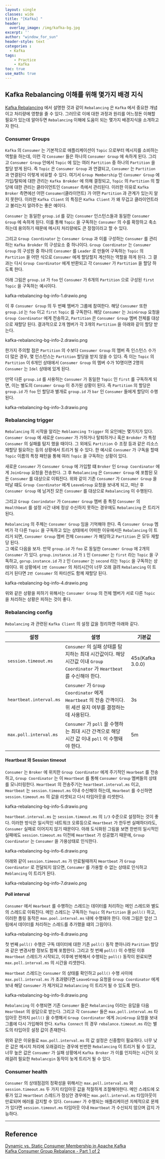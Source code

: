 ```yaml
--- 
layout: single
classes: wide
title: "[Kafka] "
header:
  overlay_image: /img/kafka-bg.jpg
excerpt: ''
author: "window_for_sun"
header-style: text
categories :
  - Kafka
tags:
    - Practice
    - Kafka
toc: true
use_math: true
---  
```


## Kafka Rebalancing 이해를 위해 몇가지 배경 지식
[Kafka Rebalancing]()
에서 설명한 것과 같이 `Rebalancing` 은 `Kafka` 에서 중요한 개념이고 처리량에 영향을 줄 수 있다. 
그러므로 이에 대한 과정과 원리를 어느정돈 이해할 필요가 있는데 알아두면 `Rebalancing` 이해에 도움이 되는 몇가지 배경지식을 소개하고자 한다. 

### Consumer Groups
`Kafka` 의 `Consumer` 는 기본적으로 애플리케이션이 `Topic` 으로부터 메시지를 소비하는 역할을 하는데, 
이런 각 `Consumer` 들은 하나의 `Consumer Group` 에 속하게 된다. 
그리고 `Consumer Group` 안에서 `Topic` 에 있는 여러 `Partition` 중 하나의 `Partition` 을 할당 받게 된다. 
즉 `Topic` 은 `Consumer Group` 과 연결되고, `Consumer` 는 `Partition` 과 연결된다 이렇게 비유할 수 있다. 
여기서 `Group Membership` 인 `Consumer Group` 에 가입/탈퇴에 대한 관리는 `Kafka Brokder` 에 의해 결정되고, 
`Topic` 의 `Partition` 의 할당에 대한 관리는 클라이언트인 `Conumser` 측에서 관리된다. 
이러한 이유로 `Kafka Broker` 측면에선 어떤 `Consumer`(클라이언트) 가 어떤 `Partition` 과 관계가 있는지 알지 못한다. 
이러한 `Kafka Client` 의 특징은 `Kafka Client` 가 왜 무겁고 클라이언트라고 불리는지 알려주는 좋은 예이다.  

`Consumer` 는 동일한 `group.id` 를 갖는 `Consumer` 인스턴스들과 동일한 `Consumer Group` 에 속하게 된다. 
이를 통해 `Topic` 을 구독하는 `Consumer` 의 수를 확장하고 축소하는데 용의하기 때문에 메시지 처리량에도 큰 장점이라고 할 수 있다.  

그리고 `Group Coordinator` 는 `Consumer Group` 과 이를 구성하는 `Consumer` 를 관리하는 `Kafka Brokder` 의 구성요소 중 하나이다. 
`Group Coordinator` 는 `Consumer Group` 의 구성원 중 하나의 `Consumer` 를 `Leader` 로 만들어 구독하는 `Topic` 의 `Partition` 을 
어떤 식으로 `Consumer` 에게 할당할지 계산하는 역할을 하게 된다. 
그 결과는 다시 `Group Coordinator` 에게 반환되고 각 `Consumer` 가 `Partition` 을 할당 하도록 한다.  

아래 그림은 `group.id` 가 `foo` 인 `Consumer` 가 6개의 `Partition` 으로 구성된 `first` `Topic` 을 구독하는 예시이다. 

kafka-rebalancing-bg-info-1.drawio.png

이 후 `Consumer Group` 의 두 번째 멤버가 그룹에 참여한다. 
해당 `Consumer` 또한 `group.id` 는 `foo` 이고 `first` `Topic` 를 구독한다. 
해당 `Consumer` 는 `JoinGroup` 요청을 `Group Coordinator` 에게 전송하고, 
`Partition` 은 `Consumer Group` 멤버 전체를 대상으로 재할당 된다. 
결과적으로 2개 멤버가 각 3개의 `Partition` 을 아래와 같이 할당 받는다.

kafka-rebalancing-bg-info-2.drawio.png

한가지 주의할 점은 `Partition` 의 수보다 `Consumer Group` 의 멤버 즉 인스턴스 수가 더 많은 경우, 
몇 인스턴스는 `Partition` 할당을 받지 않을 수 있다. 
즉 이는 `Topic` 의 `Partition` 이 6개인 상태에서 `Consumer Group` 의 멤버 수가 10명이면 2명의 `Consumer` 는 `Idel` 상태에 있게 된다.  


만약 다른 `group.id` 를 사용하는 `Consumer` 가 동일한 `Topic` 인 `first` 를 구독하게 되면, 
이는 별도의 `Consumer Group` 이 추가된 상황이 된다. 
즉 `Partition` 의 할당은 `group.id` 가 `foo` 인 할당과 별개로 `group.id` 가 `bar` 인 `Consumer` 들에게 할당이 수행된다.  

kafka-rebalancing-bg-info-3.drawio.png


### Rebalancing trigger
`Rebalancing` 의 시작을 알리는 `Reblaancing Trigger` 의 요인에는 몇가지가 있다. 
`Consumer Group` 에 새로운 `Consumer` 가 가하거나 탈퇴하거나 혹은 `Brokder` 가 특정 `Consumer` 의 실패를 탐지 했을 때이다. 
그 외에도 `Partition` 수 조정 등과 같은 리소스 재할당 필요하는 등의 상황에서 트리거 될 수 있다. 
한 예시로 `Consumer` 가 구독을 할때 `Topic` 이름의 특정 패턴을 통해 여러 `Topic` 을 구독하는 상황이 있다.  

새로운 `Consumer` 가 `Consumer Group` 에 가입할 떄 `Broker` 인 `Group Coordinator` 에게 
`JoinGroup` 요청을 전송한다. 
그 후 `Rebalancing` 은 `Consumer Group` 에 포함된 모든 `Consumer` 를 대상으로 이뤄진다. 
위와 같이 기존 `Consumer` 가 `Consumer Group` 을 떠날 떄도 `Group Coordinator` 에게 `LeaveGroup` 요청을 보내게 되고, 
떠난 후 `Consumer Group` 에 남겨진 모든 `Consumer` 를 대상으로 `Rebalancing` 이 수행된다.  

그리고 `Group Coorindator` 가 `Consumer Group` 멤버 중 특정 `Consumer` 의 `Healthbeat` 를 
설정 시간 내에 정상 수신하지 못하는 경우에도 `Rebalancing` 은 트리거된다.  

`Rebalancing` 의 주체는 `Consumer Group` 임을 기억해야 한다. 
즉 `Consumer Group` 멤버가 각 다른 `Topic` 을 구독하고 있는 상태에서 어떠한 이유에서든 `Rebalancing` 이 트리거 되면, 
`Consumer Group` 멤버 전체 `Consumer` 가 해당하고 `Partition` 은 모두 재할당 된다.  
그 예로 다음을 보자. 
만약 `group.id` 가 `foo` 로 동일한 `Consumer Group` 에 2개의 `Consumer` 가 있다. 
`group.instance.id` 가 `1` 인 `Consumer` 는 `first` 라는 `Topic` 을 구독하고, 
`gorup.instance.id` 가 `2` 인 `Consumer` 는 `second` 라는 `Topic` 을 구독하는 상태이다. 
위 상황에서 `1번 Consumer` 의 처리시간이 너무 오래 걸려 `Rebalancing` 이 트리거 된다면 `2번 Consumer` 의 파티션도 함께 재할당 된다.  

kafka-rebalancing-bg-info-4.drawio.png

위와 같은 상황을 피하기 위해서는 `Consumer Group` 의 전체 멤버가 서로 다른 `Topic` 을 처리하는 상황은 피하는 것이 좋다.  

### Rebalancing config
`Rebalancing` 과 관련된 `Kafka Client` 의 설정 값을 정리하면 아래와 같다.  

설정|설명|기본값
---|---|---
`session.timeout.ms`|`Consumer` 의 실패 상태를 탐지하는 최대 시간값이다. 해당 시간값 이내 `Group Coordinator` 가 `Heartbeat` 를 수신해야 한다.|45s(Kafka 3.0.0)
`heartbeat.interval.ms`|`Consumer` 가 `Group Coordinator` 에게 `Heartbeat` 의 전송 간격이다. 위 세션 유지 여부를 결정하는 데 사용된다.|3s
`max.poll.interval.ms`|`Consumer` 가 `poll` 을 수행하는 최대 시간 간격으로 해당 시간 값 이내 `poll` 이 수행돼야 한다.|5m

#### Heartbeat 와 Session timeout
`Consumer` 는 `Broker` 에 위치한 `Group Coordinator` 에게 주기적인 `Hearbeat` 를 전송하고, 
`Group Coordinator` 는 이 `Heartbeat` 를 통해 `Consumer Group` 멤버들의 상태를 모니터링한다.
`Heartbeat` 의 전송주기는 `heartbeat.interval.ms` 이고,
`Heartbeat` 는 `session.timeout.ms` 이내 수신해야 하는데, 
`Hearbeat` 를 수신하면 `session.timeout.ms` 의 값을 리셋되고 다시 타임아웃을 리셋한다.  

kafka-rebalancing-bg-info-5.drawio.png

`heartbeat.interval.ms` 는 `session.timeout.ms` 의 `1/3` 수준으로 설정하는 것이 좋다. 
이러한 방식은 일시적인 네트워크 오류등으로 `Heartbeat` 가 한두번 실패하더라도, `Consumer` 실패로 이어지지 않기 때문이다. 
아래 도식화된 그림을 보면 한번의 일시적인 실패에도 `session.timeout.ms` 이전에 `Heartbeat` 가 성공했기 때문에, 
`Group Coordinator` 는 `Consumer` 을 가용상태로 인식한다.  

kafka-rebalancing-bg-info-6.drawio.png

아래와 같이 `session.timeout.ms` 가 만료될때까지 `Heartbeat` 가 `Group Coordinator` 로 전달되지 않으면, 
`Consumer` 를 가용할 수 없는 상태로 인식하고 `Reblancing` 이 트리거 된다. 

kafka-rebalancing-bg-info-7.drawio.png

#### Poll interval
`Consumer` 에서 `Hearbeat` 를 수행하는 스레드는 데이터를 처리하는 메인 스레드와 별도의 스레드로 이뤄진다. 
메인 스레드는 구독하는 `Topic` 의 `Partition` 을 `poll()` 하고, 
이러한 폴링 동작은 `max.pool.interval.ms` 내에 수행돼야 한다. 
아래 그림은 앞선 그림에서 데이터를 처리하는 스레드를 추가했을 떄의 그림이다.  

kafka-rebalancing-bg-info-8.drawio.png

첫 번째 `poll()` 수행은 구독 데이터에 대한 기존 `poll()` 동작 뿐아니라 `Parition` 할당과 같은 변경사항 정보도 함께 포함한다. 
그리고 첫 번째 `poll()` 이 수행된 이후 `Heartbeat` 스레드가 시작되고, 
이후에 반복해서 수행되는 `poll()` 동작이 완료되면 `max.poll.interval.ms` 의 시간을 리셋한다.  

`Heartbeat` 스레드는 `Consumer` 의 상태를 확인하고 `poll()` 수행 사이에 
`max.poll.interval.ms` 가 초과됐다면 `LeaveGroup` 요청을 `Group Coordinator` 에게 보내 해당 `Consumer` 가 제거되고 
`Rebalancing` 이 트리거 될 수 있도록 한다.  

kafka-rebalancing-bg-info-9.drawio.png

`Rebalancing` 이 수행되면 기존 `Consumer` 들은 `Rebalancing` 이라는 응답을 다음 `Heartbeat` 의 응답으로 받는다. 
그리고 각 `Consumer` 들은 `max.poll.interval.ms` 타임아웃 전까지 `poll()` 을 수행해서 `Group Coordinator` 에게 
`JoinGroup` 요청을 보내 그룹에 다시 가입해야 한다. 
`Kafka Connect` 의 경우 `rebalance.timeout.ms` 라는 별도의 타입아웃 설정 값이 존재한다.  

위와 같은 이유들로 `max.poll.interval.ms` 의 값 설정은 신중함이 필요하다. 
너무 낮은 값은 메시지 처리에 오래걸리는 경우에 빈번한 `Rebalancing` 이 트리거 될 수 있고, 
너무 높은 값은 `Consumer` 가 실패 상황에서 `Kafka Broker` 가 이를 인지하는 시간이 오래걸려 
필요한 `Rebalancgin` 동작이 늦게 트리거 될 수 있다. 


### Consumer health
`Consumer` 의 상태점검의 정확성을 위해서는 `max.poll.interval.ms` 와 `session.timeout.ms` 두 가지 타임아웃 값을 적절하게 조절해야한다. 
메인 스레드에 오류가 있고 `Heartbeat` 스레드가 정싱안 경우에는 `max.poll.interval.ms` 타임아웃이 만료되며 에러를 감지할 수 있다. 
`Consumer` 가 수행되는 애플리케이션 자체적으로 문제가 있다면 `session.timeout.ms` 타임아웃 이내 `Heartbeat` 가 수신되지 않으며 감지 가능하다.  


---  
## Reference
[Dynamic vs. Static Consumer Membership in Apache Kafka](https://www.confluent.io/blog/dynamic-vs-static-kafka-consumer-rebalancing/)  
[Kafka Consumer Group Rebalance - Part 1 of 2](https://www.lydtechconsulting.com/blog-kafka-rebalance-part1.html)  
